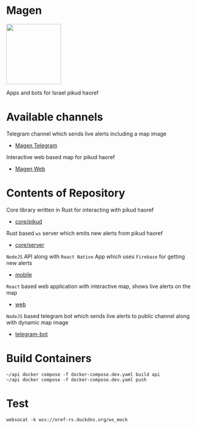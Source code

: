 # Magen
<img src="https://github.com/thewh1teagle/Magen/assets/61390950/246ae45a-8a00-45b8-8239-cde4e61dcb7f" width="145px" height="160px" />

Apps and bots for Israel pikud haoref


# Available channels
Telegram channel which sends live alerts including a map image


- [Magen Telegram](https://t.me/MagenAlerts)

Interactive web based map for pikud haoref

- [Magen Web](https://thewh1teagle.github.io/Magen/)


# Contents of Repository

Core library written in Rust for interacting with pikud haoref
- [core/pikud](https://github.com/thewh1teagle/Magen/tree/main/core/pikud)
  
Rust based `ws` server which emits new alerts from pikud haoref

- [core/server](https://github.com/thewh1teagle/Magen/tree/main/core/server)

`NodeJS` API along with `React Native` App which uses `Firebase` for getting new alerts

- [mobile](https://github.com/thewh1teagle/Magen/tree/main/apps/mobile)

`React` based web application with interactive map, shows live alerts on the map

- [web](https://github.com/thewh1teagle/Magen/tree/main/apps/web)

`NodeJS` based telegram bot which sends live alerts to public channel along with dynamic map image

- [telegram-bot](https://github.com/thewh1teagle/Magen/tree/main/apps/telegram_bot)


# Build Containers
```shell
~/api docker compose -f docker-compose.dev.yaml build api
~/api docker compose -f docker-compose.dev.yaml push
``````


# Test
```
websocat -k wss://oref-rs.duckdns.org/ws_mock
```